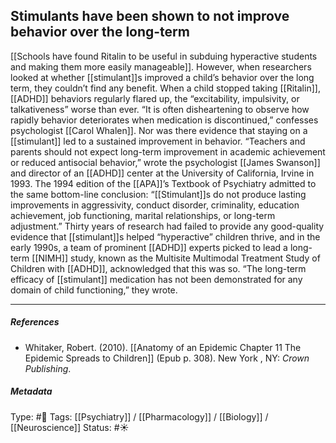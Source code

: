 ## Stimulants have been shown to not improve behavior over the long-term # 

[[Schools have found Ritalin to be useful in subduing hyperactive students and making them more easily manageable]]. However, when researchers looked at whether [[stimulant]]s improved a child’s behavior over the long term, they couldn’t find any benefit. When a child stopped taking [[Ritalin]], [[ADHD]] behaviors regularly flared up, the “excitability, impulsivity, or talkativeness” worse than ever. “It is often disheartening to observe how rapidly behavior deteriorates when medication is discontinued,” confesses psychologist [[Carol Whalen]]. Nor was there evidence that staying on a [[stimulant]] led to a sustained improvement in behavior. “Teachers and parents should not expect long-term improvement in academic achievement or reduced antisocial behavior,” wrote the psychologist [[James Swanson]] and director of an [[ADHD]] center at the University of California, Irvine in 1993. The 1994 edition of the [[APA]]’s Textbook of Psychiatry admitted to the same bottom-line conclusion: “[[Stimulant]]s do not produce lasting improvements in aggressivity, conduct disorder, criminality, education achievement, job functioning, marital relationships, or long-term adjustment.” Thirty years of research had failed to provide any good-quality evidence that [[stimulant]]s helped “hyperactive” children thrive, and in the early 1990s, a team of prominent [[ADHD]] experts picked to lead a long-term [[NIMH]] study, known as the Multisite Multimodal Treatment Study of Children with [[ADHD]], acknowledged that this was so. “The long-term efficacy of [[stimulant]] medication has not been demonstrated for any domain of child functioning,” they wrote.

___

##### References

- Whitaker, Robert. (2010). [[Anatomy of an Epidemic Chapter 11 The Epidemic Spreads to Children]] (Epub p. 308). New York , NY: _Crown Publishing_.

##### Metadata

Type: #🔴 
Tags: [[Psychiatry]] / [[Pharmacology]] / [[Biology]] / [[Neuroscience]]
Status: #☀️ 